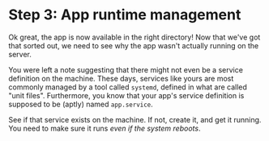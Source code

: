 Step 3: App runtime management
==============================

Ok great, the app is now available in the right directory! Now that we've got
that sorted out, we need to see why the app wasn't actually running on the
server.

You were left a note suggesting that there might not even be a service
definition on the machine. These days, services like yours are most commonly
managed by a tool called `systemd`, defined in what are called "unit files".
Furthermore, you know that your app's service definition is supposed to be
(aptly) named `app.service`.

See if that service exists on the machine. If not, create it, and get it
running. You need to make sure it runs *even if the system reboots*.
